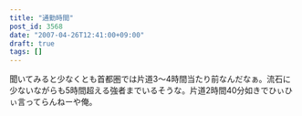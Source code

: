 ```yaml
---
title: "通勤時間"
post_id: 3568
date: "2007-04-26T12:41:00+09:00"
draft: true
tags: []
---
```



聞いてみると少なくとも首都圏では片道3～4時間当たり前なんだなぁ。流石に少ないながらも5時間超える強者までいるそうな。片道2時間40分如きでひぃひぃ言ってらんねーや俺。
